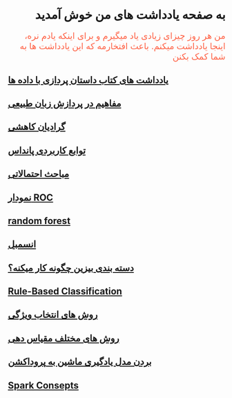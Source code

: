 <h1 dir='rtl'>به صفحه یادداشت های من خوش آمدید </h1>

<p dir='rtl' style="font-size:20px;color: tomato">
  من هر روز چیزای زیادی یاد میگیرم و برای اینکه یادم نره، اینجا یادداشت میکنم. باعث افتخارمه که این یادداشت ها به شما کمک بکنن
 </p>

## [یادداشت های کتاب داستان پردازی با داده ها](story_telling.md) <br>
## [مفاهیم در پردازش زبان طبیعی](NLP.md)<br>
## [گرادیان کاهشی](gradient_descent.md)<br>
## [توابع کاربردی پانداس](pandas_functions.md)<br>
## [مباحث احتمالاتی](statistics.md)<br>
## [نمودار ROC](auc_roc.md)<br>
## [random forest](random_forest.md)<br>
## [انسمبل](ensemble.md)<br>
## [دسته بندی بیزین چگونه کار میکنه؟](bayesian.md)<br>
## [Rule-Based Classification](rule_based_classification.md)<br>
## [روش های انتخاب ویژگی](feature_selection.md)<br>
## [روش های مختلف مقیاس دهی](scaling.md)<br>
## [بردن مدل یادگیری ماشین به پروداکشن](ML_production.md)<br>
## [Spark Consepts](Spark_concepts.md)